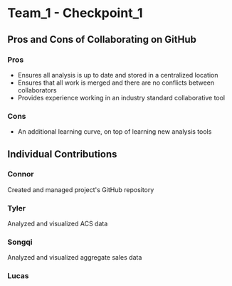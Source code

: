 # Team_1 - Checkpoint_1
## Pros and Cons of Collaborating on GitHub 
### Pros
 - Ensures all analysis is up to date and stored in a centralized location 
 - Ensures that all work is merged and there are no conflicts between collaborators
 - Provides experience working in an industry standard collaborative tool
### Cons
 - An additional learning curve, on top of learning new analysis tools 
## Individual Contributions 
### Connor
  Created and managed project's GitHub repository 
### Tyler
  Analyzed and visualized ACS data
### Songqi
  Analyzed and visualized aggregate sales data
### Lucas
